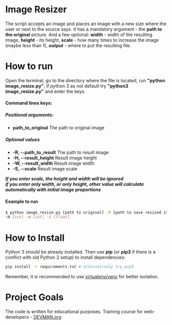 # Image Resizer

The script accepts an image and places an image with a new size where
the user or next to the source says. It has a mandatory argument -
the **path to the original** picture. And a few optional: **width** - width
of the resulting image, **height** - its height, **scale** - how many times
to increase the image (maybe less than 1), **output** - where to put the
resulting file.

# How to run

Open the terminal, go to the directory where the file is located,
run **"python image_resize.py"**, if python 3 as not default
try **"python3 image_resize.py"** and enter the keys.

#### Command lines keys:

##### Positional arguments:
* **path_to_original** The path to original image
##### Optional values
* **-R, --path_to_result** The path to result image
* **-H, --result_height** Result image height
* **-W, --result_width** Result image width
* **-S, --scale** Result image scale

 **_If you enter scale, the height and width will be ignored_**<br>
 **_if you enter only width, or only height, other value will calculate
 automatically with initial image proportions_**

#### Example to run

```bash
$ python image_resize.py [path to original] -R [path to save resized image] \
-H [int] -W [int] -S [float]

```

# How to Install

Python 3 should be already installed.
Then use **pip** (or **pip3** if there is a conflict with old Python 2 setup)
to install dependencies:

```bash
pip install -r requirements.txt # alternatively try pip3
```

Remember, it is recommended to use [virtualenv/venv](https://devman.org/encyclopedia/pip/pip_virtualenv/) for better isolation.

# Project Goals

The code is written for educational purposes. Training course for web-developers - [DEVMAN.org](https://devman.org)

